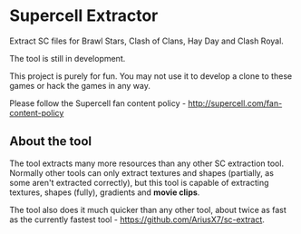 # Supercell Extractor
Extract SC files for Brawl Stars, Clash of Clans, Hay Day and Clash Royal.

The tool is still in development.

This project is purely for fun. You may not use it to develop a clone to these games or hack the games in any way.

Please follow the Supercell fan content policy - http://supercell.com/fan-content-policy

## About the tool

The tool extracts many more resources than any other SC extraction tool. Normally other tools can only extract textures and shapes (partially, as some aren't extracted correctly), but this tool is capable of extracting textures, shapes (fully), gradients and **movie clips**.

The tool also does it much quicker than any other tool, about twice as fast as the currently fastest tool - https://github.com/AriusX7/sc-extract.
